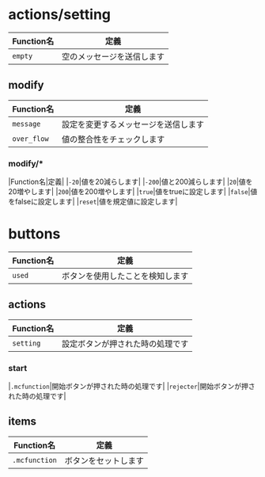 # actions/setting
|Function名|定義|
|----|----|
|`empty`|空のメッセージを送信します|

## modify
|Function名|定義|
|----|----|
|`message`|設定を変更するメッセージを送信します|
|`over_flow`|値の整合性をチェックします|

### modify/*
|Function名|定義|
|`-20`|値を20減らします|
|`-200`|値と200減らします|
|`20`|値を20増やします|
|`200`|値を200増やします|
|`true`|値をtrueに設定します|
|`false`|値をfalseに設定します|
|`reset`|値を規定値に設定します|

# buttons
|Function名|定義|
|----|----|
|`used`|ボタンを使用したことを検知します|

## actions
|Function名|定義|
|----|----|
|`setting`|設定ボタンが押された時の処理です|

### start
|`.mcfunction`|開始ボタンが押された時の処理です|
|`rejecter`|開始ボタンが押された時の処理です|

## items
|Function名|定義|
|----|----|
|`.mcfunction`|ボタンをセットします|

